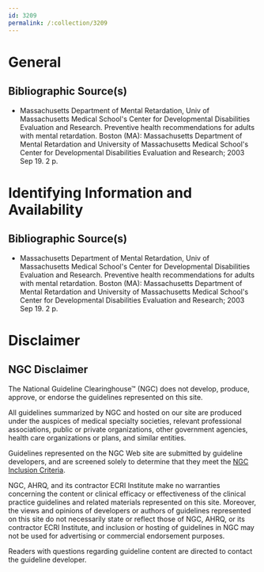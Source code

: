 ```yaml
---
id: 3209
permalink: /:collection/3209
---
```


# General

## Bibliographic Source(s)

- Massachusetts Department of Mental Retardation, Univ of Massachusetts Medical School's Center for Developmental Disabilities Evaluation and Research. Preventive health recommendations for adults with mental retardation. Boston (MA): Massachusetts Department of Mental Retardation and University of Massachusetts Medical School's Center for Developmental Disabilities Evaluation and Research; 2003 Sep 19. 2 p.

# Identifying Information and Availability

## Bibliographic Source(s)

- Massachusetts Department of Mental Retardation, Univ of Massachusetts Medical School's Center for Developmental Disabilities Evaluation and Research. Preventive health recommendations for adults with mental retardation. Boston (MA): Massachusetts Department of Mental Retardation and University of Massachusetts Medical School's Center for Developmental Disabilities Evaluation and Research; 2003 Sep 19. 2 p.

# Disclaimer

## NGC Disclaimer

The National Guideline Clearinghouse™ (NGC) does not develop, produce, approve, or endorse the guidelines represented on this site.

All guidelines summarized by NGC and hosted on our site are produced under the auspices of medical specialty societies, relevant professional associations, public or private organizations, other government agencies, health care organizations or plans, and similar entities.

Guidelines represented on the NGC Web site are submitted by guideline developers, and are screened solely to determine that they meet the [NGC Inclusion Criteria](/help-and-about/summaries/inclusion-criteria).

NGC, AHRQ, and its contractor ECRI Institute make no warranties concerning the content or clinical efficacy or effectiveness of the clinical practice guidelines and related materials represented on this site. Moreover, the views and opinions of developers or authors of guidelines represented on this site do not necessarily state or reflect those of NGC, AHRQ, or its contractor ECRI Institute, and inclusion or hosting of guidelines in NGC may not be used for advertising or commercial endorsement purposes.

Readers with questions regarding guideline content are directed to contact the guideline developer.

